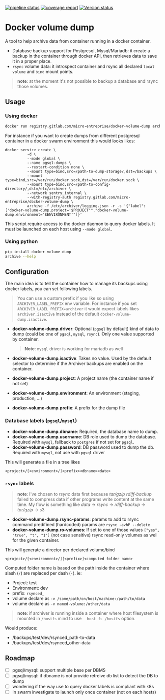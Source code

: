 [![pipeline status](https://gitlab.com/micro-entreprise/docker-volume-dump/badges/main/pipeline.svg)](https://gitlab.com/micro-entreprise/docker-volume-dump/)
[![coverage report](https://gitlab.com/micro-entreprise/docker-volume-dump/badges/main/coverage.svg)](https://gitlab.com/micro-entreprise/docker-volume-dump/)
[![Version status](https://img.shields.io/pypi/v/docker-volume-dump.svg)](https://pypi.python.org/pypi/docker-volume-dump/)


# Docker volume dump

A tool to help archive data from container running in a docker container.

* Database backup support for Postgresql, Mysql/Mariadb: it create a backup in the container through docker API, then retrieves data to save
it in a proper place.
* `rsync` volume data: it introspect container and rsync all declared `local volume` and `bind` mount points.

> **note**: at the moment it's not possible to backup a database and rsync those volumes.


## Usage

### Using docker

```bash
docker run registry.gitlab.com/micro-entreprise/docker-volume-dump archive --help
```

For instance if you want to create dumps from different postgresql container in a docker swarm environment this would looks likes:

```
docker service create \
          -d \
          --mode global \
          --name pgsql-dumps \
          --restart-condition none \
          --mount type=bind,src=/path-to-dump-storage/,dst=/backups \
          --mount type=bind,src=/var/run/docker.sock,dst=/var/run/docker.sock \
          --mount type=bind,src=/path-to-config-directory/,dst=/etc/archiver \
          --network sentry_internal \
          --with-registry-auth registry.gitlab.com/micro-entreprise/docker-volume-dump \
          archive -f /etc/archiver/logging.json -r -s '{"label": ["docker-volume-dump.project='$PROJECT'","docker-volume-dump.environment='$ENVIRONMENT'"]}'
```

This script require access to the docker daemon to query docker labels.
It must be launched on each host using `--mode global`.

### Using python

```bash
pip install docker-volume-dump
archive --help
```

## Configuration

The main idea is to tell the container how to manage its backups using docker
labels, you can set following labels.

> You can use a custom prefix if you like so using `ARCHIVER_LABEL_PREFIX`
> env variable. For instance if you set `ARCHIVER_LABEL_PREFIX=archiver` it
> would expect labels likes `archiver.isactive` instead of the default
> `docker-volume-dump.isactive`.

- **docker-volume-dump.driver**: Optional (`pgsql` by default) kind of data to
  dump (could be one of `pgsql`, `mysql`, `rsync`). Only one value supported by
  container.

  > **Note**: `mysql` driver is working for mariadb as well

- **docker-volume-dump.isactive**: Takes no value. Used by the default selector
  to determine if the Archiver backups are enabled on the container.

- **docker-volume-dump.project**: A project name (the container name if not set)

- **docker-volume-dump.environment**: An environment (staging, production, ...)

- **docker-volume-dump.prefix**: A prefix for the dump file




### Database labels (`pgsql`/`mysql`)

- **docker-volume-dump.dbname**: Required, the database name to dump.
- **docker-volume-dump.username**: DB role used to dump the database.
  Required with `mysql`, fallback to `postgres` if not set for `pgsql`.
- **docker-volume-dump.password**: DB password used to dump the db.
  Required with `mysql`, not use with `pgsql` driver

This will generate a file in a tree likes

`<project>/[<environment>/]<prefix><dbname><date>`


### `rsync` labels

> **note**: I've chosen to *rsync* data first because *tar/gzip*
> *rdiff-backup* failed to compress data if other programs write content
> at the same time. My flow is something like *data* -> *rsync* ->
> *rdiff-backup* -> *tar/gzip* -> s3

- **docker-volume-dump.rsync-params**: params to add to rsync command
  predifined (hardcoded) params are `rsync -avhP --delete`
- **docker-volume-dump.ro-volumes**: If set to one of those values
  `["yes", "true", "t", "1"]` (not case sensitive) rsync read-only
   volumes as well for the given container.

This will generate a director per declared volume/bind

`<project>/[<environment>/][<prefix>]<computed folder name>`

Computed folder name is based on the path inside the container where
slash (`/`) are replaced per dash (`-`). ie:

- Project: test
- Environment: dev
- prefix: `rsynced_`
- volume declare as `-v /some/path/on/host/machine:/path/to/data`
- volume declare as `-v named-volume:/other/data`

> **note**: if archiver is running inside a container where host
> filesystem is mounted in `/hostfs` mind to use `--host-fs /hostfs`
> option.

Would produce:

* /backups/test/dev/rsynced_path-to-data
* /backups/test/dev/rsynced_other-data

## Roadmap

- [ ] pgsql/mysql: support multiple base per DBMS
- [ ] pgsql/mysql: if dbname is not provide retreive db list to detect the DB to dump
- [ ] wondering if the way use to query docker labels is compliant with k8s
- [ ] In swarm investigate to launch only once container (not on each hosts)
